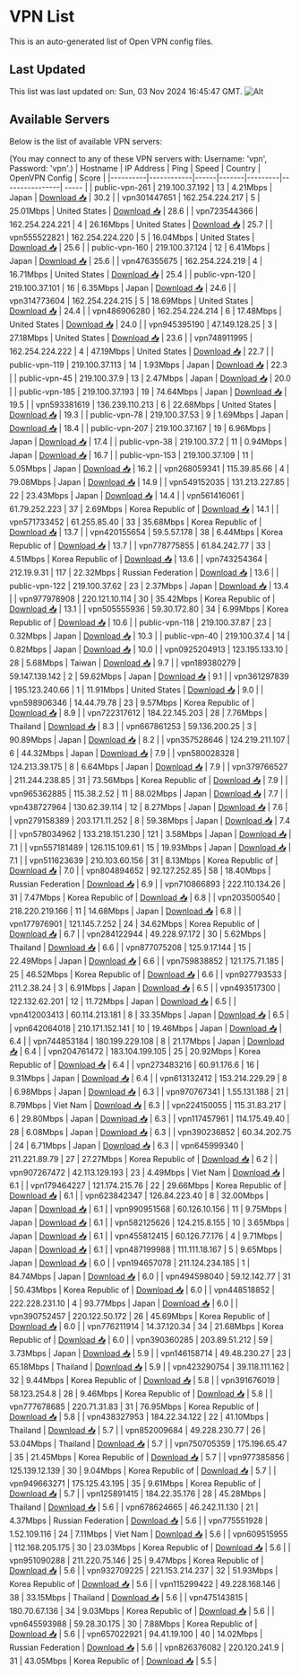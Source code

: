 # VPN List

This is an auto-generated list of Open VPN config files.

## Last Updated

This list was last updated on: Sun, 03 Nov 2024 16:45:47 GMT.
![Alt](https://repobeats.axiom.co/api/embed/186b98318ef1479477931607c1ad7d823f12451f.svg "Repobeats analytics image")

## Available Servers

Below is the list of available VPN servers:

(You may connect to any of these VPN servers with: Username: 'vpn', Password: 'vpn'.)
| Hostname | IP Address | Ping | Speed | Country | OpenVPN Config | Score |
|----------|------------|------|-------|---------|----------------| ----- |
| public-vpn-261 | 219.100.37.192 | 13 | 4.21Mbps | Japan | [Download 📥](./configs/server_0_JP.ovpn) | 30.2 |
| vpn301447651 | 162.254.224.217 | 5 | 25.01Mbps | United States | [Download 📥](./configs/server_1_US.ovpn) | 28.6 |
| vpn723544366 | 162.254.224.221 | 4 | 26.16Mbps | United States | [Download 📥](./configs/server_2_US.ovpn) | 25.7 |
| vpn555522821 | 162.254.224.220 | 5 | 16.04Mbps | United States | [Download 📥](./configs/server_3_US.ovpn) | 25.6 |
| public-vpn-160 | 219.100.37.124 | 12 | 6.41Mbps | Japan | [Download 📥](./configs/server_4_JP.ovpn) | 25.6 |
| vpn476355675 | 162.254.224.219 | 4 | 16.71Mbps | United States | [Download 📥](./configs/server_5_US.ovpn) | 25.4 |
| public-vpn-120 | 219.100.37.101 | 16 | 6.35Mbps | Japan | [Download 📥](./configs/server_6_JP.ovpn) | 24.6 |
| vpn314773604 | 162.254.224.215 | 5 | 18.69Mbps | United States | [Download 📥](./configs/server_7_US.ovpn) | 24.4 |
| vpn486906280 | 162.254.224.214 | 6 | 17.48Mbps | United States | [Download 📥](./configs/server_8_US.ovpn) | 24.0 |
| vpn945395190 | 47.149.128.25 | 3 | 27.18Mbps | United States | [Download 📥](./configs/server_9_US.ovpn) | 23.6 |
| vpn748911995 | 162.254.224.222 | 4 | 47.19Mbps | United States | [Download 📥](./configs/server_10_US.ovpn) | 22.7 |
| public-vpn-119 | 219.100.37.113 | 14 | 1.93Mbps | Japan | [Download 📥](./configs/server_11_JP.ovpn) | 22.3 |
| public-vpn-45 | 219.100.37.9 | 13 | 2.47Mbps | Japan | [Download 📥](./configs/server_12_JP.ovpn) | 20.0 |
| public-vpn-185 | 219.100.37.193 | 19 | 74.64Mbps | Japan | [Download 📥](./configs/server_13_JP.ovpn) | 19.5 |
| vpn593381619 | 136.239.110.213 | 6 | 22.68Mbps | United States | [Download 📥](./configs/server_14_US.ovpn) | 19.3 |
| public-vpn-78 | 219.100.37.53 | 9 | 1.69Mbps | Japan | [Download 📥](./configs/server_15_JP.ovpn) | 18.4 |
| public-vpn-207 | 219.100.37.167 | 19 | 6.96Mbps | Japan | [Download 📥](./configs/server_16_JP.ovpn) | 17.4 |
| public-vpn-38 | 219.100.37.2 | 11 | 0.94Mbps | Japan | [Download 📥](./configs/server_17_JP.ovpn) | 16.7 |
| public-vpn-153 | 219.100.37.109 | 11 | 5.05Mbps | Japan | [Download 📥](./configs/server_18_JP.ovpn) | 16.2 |
| vpn268059341 | 115.39.85.66 | 4 | 79.08Mbps | Japan | [Download 📥](./configs/server_19_JP.ovpn) | 14.9 |
| vpn549152035 | 131.213.227.85 | 22 | 23.43Mbps | Japan | [Download 📥](./configs/server_20_JP.ovpn) | 14.4 |
| vpn561416061 | 61.79.252.223 | 37 | 2.69Mbps | Korea Republic of | [Download 📥](./configs/server_21_KR.ovpn) | 14.1 |
| vpn571733452 | 61.255.85.40 | 33 | 35.68Mbps | Korea Republic of | [Download 📥](./configs/server_22_KR.ovpn) | 13.7 |
| vpn420155654 | 59.5.57.178 | 38 | 6.44Mbps | Korea Republic of | [Download 📥](./configs/server_23_KR.ovpn) | 13.7 |
| vpn778775855 | 61.84.242.77 | 33 | 4.51Mbps | Korea Republic of | [Download 📥](./configs/server_24_KR.ovpn) | 13.6 |
| vpn743254364 | 212.19.9.31 | 117 | 22.32Mbps | Russian Federation | [Download 📥](./configs/server_25_RU.ovpn) | 13.6 |
| public-vpn-122 | 219.100.37.62 | 23 | 2.37Mbps | Japan | [Download 📥](./configs/server_26_JP.ovpn) | 13.4 |
| vpn977978908 | 220.121.10.114 | 30 | 35.42Mbps | Korea Republic of | [Download 📥](./configs/server_27_KR.ovpn) | 13.1 |
| vpn505555936 | 59.30.172.80 | 34 | 6.99Mbps | Korea Republic of | [Download 📥](./configs/server_28_KR.ovpn) | 10.6 |
| public-vpn-118 | 219.100.37.87 | 23 | 0.32Mbps | Japan | [Download 📥](./configs/server_29_JP.ovpn) | 10.3 |
| public-vpn-40 | 219.100.37.4 | 14 | 0.82Mbps | Japan | [Download 📥](./configs/server_30_JP.ovpn) | 10.0 |
| vpn0925204913 | 123.195.133.10 | 28 | 5.68Mbps | Taiwan | [Download 📥](./configs/server_31_TW.ovpn) | 9.7 |
| vpn189380279 | 59.147.139.142 | 2 | 59.62Mbps | Japan | [Download 📥](./configs/server_32_JP.ovpn) | 9.1 |
| vpn361297839 | 195.123.240.66 | 1 | 11.91Mbps | United States | [Download 📥](./configs/server_33_US.ovpn) | 9.0 |
| vpn598906346 | 14.44.79.78 | 23 | 9.57Mbps | Korea Republic of | [Download 📥](./configs/server_34_KR.ovpn) | 8.9 |
| vpn722317612 | 184.22.145.203 | 28 | 7.76Mbps | Thailand | [Download 📥](./configs/server_35_TH.ovpn) | 8.3 |
| vpn667861253 | 59.136.200.25 | 3 | 90.89Mbps | Japan | [Download 📥](./configs/server_36_JP.ovpn) | 8.2 |
| vpn357528646 | 124.219.211.107 | 6 | 44.32Mbps | Japan | [Download 📥](./configs/server_37_JP.ovpn) | 7.9 |
| vpn580028328 | 124.213.39.175 | 8 | 6.64Mbps | Japan | [Download 📥](./configs/server_38_JP.ovpn) | 7.9 |
| vpn379766527 | 211.244.238.85 | 31 | 73.56Mbps | Korea Republic of | [Download 📥](./configs/server_39_KR.ovpn) | 7.9 |
| vpn965362885 | 115.38.2.52 | 11 | 88.02Mbps | Japan | [Download 📥](./configs/server_40_JP.ovpn) | 7.7 |
| vpn438727964 | 130.62.39.114 | 12 | 8.27Mbps | Japan | [Download 📥](./configs/server_41_JP.ovpn) | 7.6 |
| vpn279158389 | 203.171.11.252 | 8 | 59.38Mbps | Japan | [Download 📥](./configs/server_42_JP.ovpn) | 7.4 |
| vpn578034962 | 133.218.151.230 | 121 | 3.58Mbps | Japan | [Download 📥](./configs/server_43_JP.ovpn) | 7.1 |
| vpn557181489 | 126.115.109.61 | 15 | 19.93Mbps | Japan | [Download 📥](./configs/server_44_JP.ovpn) | 7.1 |
| vpn511623639 | 210.103.60.156 | 31 | 8.13Mbps | Korea Republic of | [Download 📥](./configs/server_45_KR.ovpn) | 7.0 |
| vpn804894652 | 92.127.252.85 | 58 | 18.40Mbps | Russian Federation | [Download 📥](./configs/server_46_RU.ovpn) | 6.9 |
| vpn710866893 | 222.110.134.26 | 31 | 7.47Mbps | Korea Republic of | [Download 📥](./configs/server_47_KR.ovpn) | 6.8 |
| vpn203500540 | 218.220.219.166 | 11 | 14.68Mbps | Japan | [Download 📥](./configs/server_48_JP.ovpn) | 6.8 |
| vpn177976901 | 121.145.7.252 | 24 | 34.62Mbps | Korea Republic of | [Download 📥](./configs/server_49_KR.ovpn) | 6.7 |
| vpn284122944 | 49.228.97.172 | 30 | 5.62Mbps | Thailand | [Download 📥](./configs/server_50_TH.ovpn) | 6.6 |
| vpn877075208 | 125.9.17.144 | 15 | 22.49Mbps | Japan | [Download 📥](./configs/server_51_JP.ovpn) | 6.6 |
| vpn759838852 | 121.175.71.185 | 25 | 46.52Mbps | Korea Republic of | [Download 📥](./configs/server_52_KR.ovpn) | 6.6 |
| vpn927793533 | 211.2.38.24 | 3 | 6.91Mbps | Japan | [Download 📥](./configs/server_53_JP.ovpn) | 6.5 |
| vpn493517300 | 122.132.62.201 | 12 | 11.72Mbps | Japan | [Download 📥](./configs/server_54_JP.ovpn) | 6.5 |
| vpn412003413 | 60.114.213.181 | 8 | 33.35Mbps | Japan | [Download 📥](./configs/server_55_JP.ovpn) | 6.5 |
| vpn642064018 | 210.171.152.141 | 10 | 19.46Mbps | Japan | [Download 📥](./configs/server_56_JP.ovpn) | 6.4 |
| vpn744853184 | 180.199.229.108 | 8 | 21.17Mbps | Japan | [Download 📥](./configs/server_57_JP.ovpn) | 6.4 |
| vpn204761472 | 183.104.199.105 | 25 | 20.92Mbps | Korea Republic of | [Download 📥](./configs/server_58_KR.ovpn) | 6.4 |
| vpn273483216 | 60.91.176.6 | 16 | 9.31Mbps | Japan | [Download 📥](./configs/server_59_JP.ovpn) | 6.4 |
| vpn613132412 | 153.214.229.29 | 8 | 6.98Mbps | Japan | [Download 📥](./configs/server_60_JP.ovpn) | 6.3 |
| vpn970767341 | 1.55.131.188 | 21 | 8.79Mbps | Viet Nam | [Download 📥](./configs/server_61_VN.ovpn) | 6.3 |
| vpn224150055 | 115.31.83.217 | 6 | 29.80Mbps | Japan | [Download 📥](./configs/server_62_JP.ovpn) | 6.3 |
| vpn117457961 | 114.175.49.40 | 28 | 6.08Mbps | Japan | [Download 📥](./configs/server_63_JP.ovpn) | 6.3 |
| vpn390236852 | 60.34.202.75 | 24 | 6.71Mbps | Japan | [Download 📥](./configs/server_64_JP.ovpn) | 6.3 |
| vpn645999340 | 211.221.89.79 | 27 | 27.27Mbps | Korea Republic of | [Download 📥](./configs/server_65_KR.ovpn) | 6.2 |
| vpn907267472 | 42.113.129.193 | 23 | 4.49Mbps | Viet Nam | [Download 📥](./configs/server_66_VN.ovpn) | 6.1 |
| vpn179464227 | 121.174.215.76 | 22 | 29.66Mbps | Korea Republic of | [Download 📥](./configs/server_67_KR.ovpn) | 6.1 |
| vpn623842347 | 126.84.223.40 | 8 | 32.00Mbps | Japan | [Download 📥](./configs/server_68_JP.ovpn) | 6.1 |
| vpn990951568 | 60.126.10.156 | 11 | 9.75Mbps | Japan | [Download 📥](./configs/server_69_JP.ovpn) | 6.1 |
| vpn582125626 | 124.215.8.155 | 10 | 3.65Mbps | Japan | [Download 📥](./configs/server_70_JP.ovpn) | 6.1 |
| vpn455812415 | 60.126.77.176 | 4 | 9.71Mbps | Japan | [Download 📥](./configs/server_71_JP.ovpn) | 6.1 |
| vpn487199988 | 111.111.18.167 | 5 | 9.65Mbps | Japan | [Download 📥](./configs/server_72_JP.ovpn) | 6.0 |
| vpn194657078 | 211.124.234.185 | 1 | 84.74Mbps | Japan | [Download 📥](./configs/server_73_JP.ovpn) | 6.0 |
| vpn494598040 | 59.12.142.77 | 31 | 50.43Mbps | Korea Republic of | [Download 📥](./configs/server_74_KR.ovpn) | 6.0 |
| vpn448518852 | 222.228.231.10 | 4 | 93.77Mbps | Japan | [Download 📥](./configs/server_75_JP.ovpn) | 6.0 |
| vpn390752457 | 220.122.50.172 | 26 | 45.69Mbps | Korea Republic of | [Download 📥](./configs/server_76_KR.ovpn) | 6.0 |
| vpn776211914 | 14.37.120.34 | 34 | 21.68Mbps | Korea Republic of | [Download 📥](./configs/server_77_KR.ovpn) | 6.0 |
| vpn390360285 | 203.89.51.212 | 59 | 3.73Mbps | Japan | [Download 📥](./configs/server_78_JP.ovpn) | 5.9 |
| vpn146158714 | 49.48.230.27 | 23 | 65.18Mbps | Thailand | [Download 📥](./configs/server_79_TH.ovpn) | 5.9 |
| vpn423290754 | 39.118.111.162 | 32 | 9.44Mbps | Korea Republic of | [Download 📥](./configs/server_80_KR.ovpn) | 5.8 |
| vpn391676019 | 58.123.254.8 | 28 | 9.46Mbps | Korea Republic of | [Download 📥](./configs/server_81_KR.ovpn) | 5.8 |
| vpn777678685 | 220.71.31.83 | 31 | 76.95Mbps | Korea Republic of | [Download 📥](./configs/server_82_KR.ovpn) | 5.8 |
| vpn438327953 | 184.22.34.122 | 22 | 41.10Mbps | Thailand | [Download 📥](./configs/server_83_TH.ovpn) | 5.7 |
| vpn852009684 | 49.228.230.77 | 26 | 53.04Mbps | Thailand | [Download 📥](./configs/server_84_TH.ovpn) | 5.7 |
| vpn750705359 | 175.196.65.47 | 35 | 21.45Mbps | Korea Republic of | [Download 📥](./configs/server_85_KR.ovpn) | 5.7 |
| vpn977385856 | 125.139.12.139 | 30 | 9.04Mbps | Korea Republic of | [Download 📥](./configs/server_86_KR.ovpn) | 5.7 |
| vpn949663271 | 175.125.43.195 | 35 | 9.61Mbps | Korea Republic of | [Download 📥](./configs/server_87_KR.ovpn) | 5.7 |
| vpn125891415 | 184.22.35.176 | 28 | 45.28Mbps | Thailand | [Download 📥](./configs/server_88_TH.ovpn) | 5.6 |
| vpn678624665 | 46.242.11.130 | 21 | 4.37Mbps | Russian Federation | [Download 📥](./configs/server_89_RU.ovpn) | 5.6 |
| vpn775551928 | 1.52.109.116 | 24 | 7.11Mbps | Viet Nam | [Download 📥](./configs/server_90_VN.ovpn) | 5.6 |
| vpn609515955 | 112.168.205.175 | 30 | 23.03Mbps | Korea Republic of | [Download 📥](./configs/server_91_KR.ovpn) | 5.6 |
| vpn951090288 | 211.220.75.146 | 25 | 9.47Mbps | Korea Republic of | [Download 📥](./configs/server_92_KR.ovpn) | 5.6 |
| vpn932709225 | 221.153.214.237 | 32 | 51.93Mbps | Korea Republic of | [Download 📥](./configs/server_93_KR.ovpn) | 5.6 |
| vpn115299422 | 49.228.168.146 | 38 | 33.15Mbps | Thailand | [Download 📥](./configs/server_94_TH.ovpn) | 5.6 |
| vpn475143815 | 180.70.67.136 | 34 | 9.03Mbps | Korea Republic of | [Download 📥](./configs/server_95_KR.ovpn) | 5.6 |
| vpn645593988 | 59.28.30.175 | 30 | 7.88Mbps | Korea Republic of | [Download 📥](./configs/server_96_KR.ovpn) | 5.6 |
| vpn657022921 | 94.41.19.100 | 40 | 14.02Mbps | Russian Federation | [Download 📥](./configs/server_97_RU.ovpn) | 5.6 |
| vpn826376082 | 220.120.241.9 | 31 | 43.05Mbps | Korea Republic of | [Download 📥](./configs/server_98_KR.ovpn) | 5.5 |
